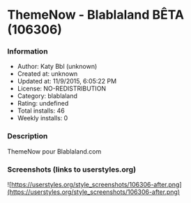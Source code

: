 # ThemeNow - Blablaland BÊTA (106306)

### Information
- Author: Katy Bbl (unknown)
- Created at: unknown
- Updated at: 11/9/2015, 6:05:22 PM
- License: NO-REDISTRIBUTION
- Category: blablaland
- Rating: undefined
- Total installs: 46
- Weekly installs: 0


### Description
ThemeNow pour Blablaland.com


### Screenshots (links to userstyles.org)
![https://userstyles.org/style_screenshots/106306-after.png](https://userstyles.org/style_screenshots/106306-after.png)


